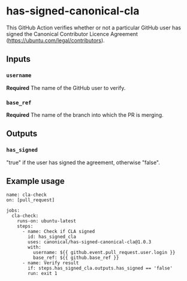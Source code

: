 # has-signed-canonical-cla

This GitHub Action verifies whether or not a particular GitHub user has signed the Canonical Contributor Licence Agreement (https://ubuntu.com/legal/contributors).

## Inputs

### `username`

**Required** The name of the GitHub user to verify.

### `base_ref`

**Required** The name of the branch into which the PR is merging.

## Outputs

### `has_signed`

"true" if the user has signed the agreement, otherwise "false".

## Example usage

```
name: cla-check
on: [pull_request]

jobs:
  cla-check:
    runs-on: ubuntu-latest
    steps:
      - name: Check if CLA signed
        id: has_signed_cla
        uses: canonical/has-signed-canonical-cla@1.0.3
        with:
          username: ${{ github.event.pull_request.user.login }}
          base_ref: ${{ github.base_ref }}
      - name: Verify result
        if: steps.has_signed_cla.outputs.has_signed == 'false'
        run: exit 1
```

